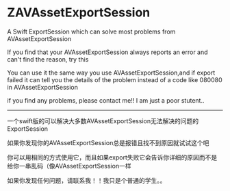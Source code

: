 # ZAVAssetExportSession
A Swift ExportSession which can solve most problems from AVAssetExportSession

If you find that your AVAssetExportSession always reports an error and can't find the reason, try this

You can use it the same way you use AVAssetExportSession,and if export failed it can tell you the details of the problem instead of a code like 080080 in AVAssetExportSession

if you find any problems, please contact me!! I am just a poor stutent..

_______


一个swift版的可以解决大多数AVAssetExportSession无法解决的问题的ExportSession

如果你发现你的AVAssetExportSession总是报错且找不到原因就试试这个吧

你可以用相同的方式使用它，而且如果export失败它会告诉你详细的原因而不是给你一串乱码（像AVAssetExportSession一样

如果你发现任何问题，请联系我！！我只是个普通的学生。。

